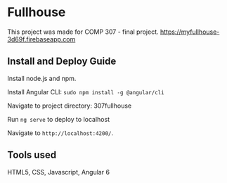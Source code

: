 # Fullhouse

This project was made for COMP 307 - final project. 
https://myfullhouse-3d69f.firebaseapp.com

## Install and Deploy Guide

Install node.js and npm.

Install Angular CLI: `sudo npm install -g @angular/cli`

Navigate to project directory: 307fullhouse

Run `ng serve` to deploy to localhost

Navigate to `http://localhost:4200/`. 

## Tools used

HTML5, CSS, Javascript, Angular 6
